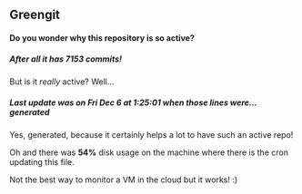 ## Greengit

#### Do you wonder why this repository is so active?

##### After all it has 7153 commits!

But is it *really* active? Well...

##### Last update was on Fri Dec 6 at 1:25:01 when those lines were... generated

Yes, generated, because it certainly helps a lot to have such an active repo!

Oh and there was **54%** disk usage on the machine
where there is the cron updating this file.

Not the best way to monitor a VM in the cloud but it works! :)
